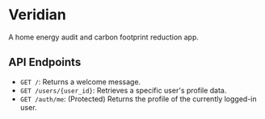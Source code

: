 # Veridian

A home energy audit and carbon footprint reduction app.

## API Endpoints

- `GET /`: Returns a welcome message.
- `GET /users/{user_id}`: Retrieves a specific user's profile data.
- `GET /auth/me`: (Protected) Returns the profile of the currently logged-in user.
